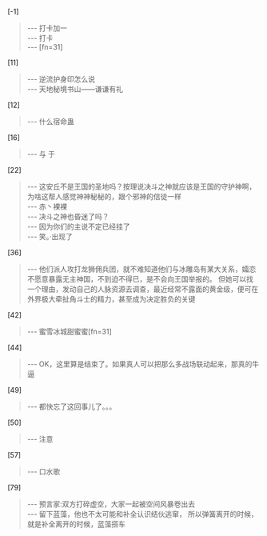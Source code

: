 
[-1] 
>--- 打卡加一<br>
>--- 打卡<br>
>--- [fn=31]<br>

[11] 
>--- 逆流护身印怎么说<br>
>--- 天地秘境书山——谦谦有礼<br>

[12] 
>--- 什么宿命蛊<br>

[16] 
>--- 与  于<br>

[22] 
>--- 这安丘不是王国的圣地吗？按理说决斗之神就应该是王国的守护神啊，为啥这帮人感觉神神秘秘的，跟个邪神的信徒一样<br>
>--- 赤丶裸裸<br>
>--- 决斗之神也昏迷了吗？<br>
>--- 因为你们的主说不定已经挂了<br>
>--- 笑。·出现了<br>

[36] 
>--- 他们派人攻打龙狮佣兵团，就不难知道他们与冰雕岛有某大关系，孀恋不愿意暴露无主神国，不到迫不得已，是不会向王国举报的。
但她可以找一个理由，发动自己的人脉资源去调查，最近经常不露面的黄金级，便可在外界极大牵扯角斗士的精力，甚至成为决定胜负的关键<br>

[42] 
>--- 蜜雪冰城甜蜜蜜[fn=31]<br>

[44] 
>--- OK，这里算是结束了。如果真人可以把那么多战场联动起来，那真的牛逼<br>

[49] 
>--- 都快忘了这回事儿了。。。<br>

[50] 
>--- 注意<br>

[57] 
>--- 口水歌<br>

[79] 
>--- 预言家:双方打碎虚空，大家一起被空间风暴卷出去<br>
>--- 留下蓝藻，他也不太可能和补全认识结伙逃窜，
所以弹簧离开的时候，就是补全离开的时候，蓝藻搭车<br>
